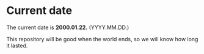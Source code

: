 # Current date

The current date is **2000.01.22.** (YYYY.MM.DD.)

This repository will be good when the world ends, so we will know how long it lasted.